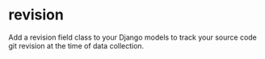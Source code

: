 # revision
Add a revision field class to your Django models to track your source code git revision at the time of data collection.
